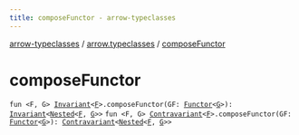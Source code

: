 ```yaml
---
title: composeFunctor - arrow-typeclasses
---
```


[arrow-typeclasses](../index.html) / [arrow.typeclasses](index.html) / [composeFunctor](./compose-functor.html)

# composeFunctor

`fun <F, G> `[`Invariant`](-invariant/index.html)`<`[`F`](compose-functor.html#F)`>.composeFunctor(GF: `[`Functor`](-functor/index.html)`<`[`G`](compose-functor.html#G)`>): `[`Invariant`](-invariant/index.html)`<`[`Nested`](-nested.html)`<`[`F`](compose-functor.html#F)`, `[`G`](compose-functor.html#G)`>>`
`fun <F, G> `[`Contravariant`](-contravariant/index.html)`<`[`F`](compose-functor.html#F)`>.composeFunctor(GF: `[`Functor`](-functor/index.html)`<`[`G`](compose-functor.html#G)`>): `[`Contravariant`](-contravariant/index.html)`<`[`Nested`](-nested.html)`<`[`F`](compose-functor.html#F)`, `[`G`](compose-functor.html#G)`>>`